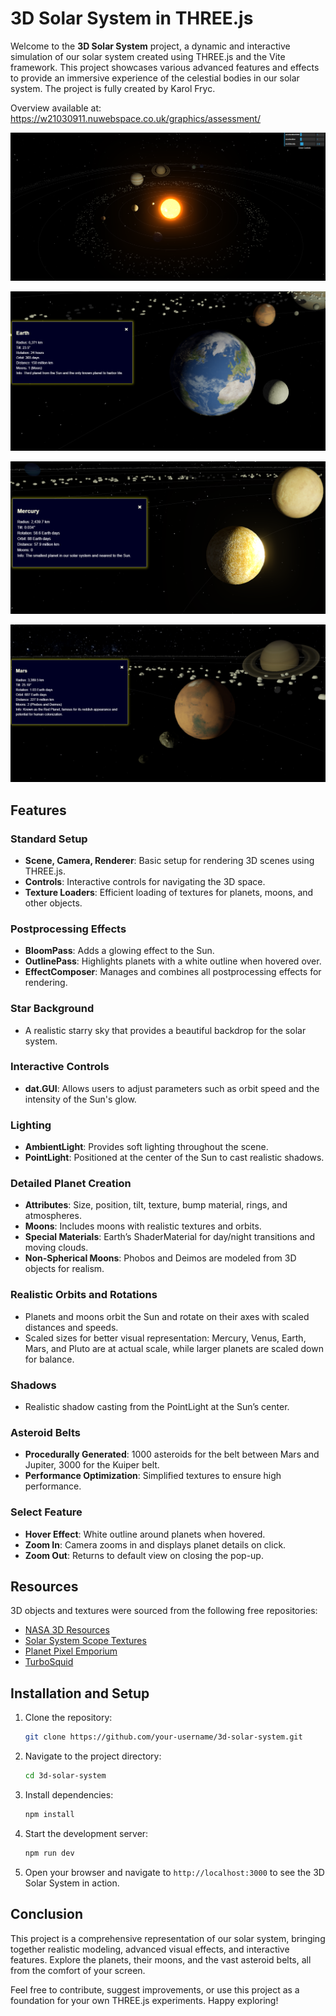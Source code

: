 # 3D Solar System in THREE.js

Welcome to the **3D Solar System** project, a dynamic and interactive simulation of our solar system created using THREE.js and the Vite framework. This project showcases various advanced features and effects to provide an immersive experience of the celestial bodies in our solar system. The project is fully created by Karol Fryc.

Overview available at: https://w21030911.nuwebspace.co.uk/graphics/assessment/

![Solar_System](images/solar_system.png)

![Earth](images/earthnew.png)

![Mercury](images/mercury.png)

![Mars](images/mars.png)

## Features

### Standard Setup
- **Scene, Camera, Renderer**: Basic setup for rendering 3D scenes using THREE.js.
- **Controls**: Interactive controls for navigating the 3D space.
- **Texture Loaders**: Efficient loading of textures for planets, moons, and other objects.

### Postprocessing Effects
- **BloomPass**: Adds a glowing effect to the Sun.
- **OutlinePass**: Highlights planets with a white outline when hovered over.
- **EffectComposer**: Manages and combines all postprocessing effects for rendering.

### Star Background
- A realistic starry sky that provides a beautiful backdrop for the solar system.

### Interactive Controls
- **dat.GUI**: Allows users to adjust parameters such as orbit speed and the intensity of the Sun's glow.

### Lighting
- **AmbientLight**: Provides soft lighting throughout the scene.
- **PointLight**: Positioned at the center of the Sun to cast realistic shadows.

### Detailed Planet Creation
- **Attributes**: Size, position, tilt, texture, bump material, rings, and atmospheres.
- **Moons**: Includes moons with realistic textures and orbits.
- **Special Materials**: Earth’s ShaderMaterial for day/night transitions and moving clouds.
- **Non-Spherical Moons**: Phobos and Deimos are modeled from 3D objects for realism.

### Realistic Orbits and Rotations
- Planets and moons orbit the Sun and rotate on their axes with scaled distances and speeds.
- Scaled sizes for better visual representation: Mercury, Venus, Earth, Mars, and Pluto are at actual scale, while larger planets are scaled down for balance.

### Shadows
- Realistic shadow casting from the PointLight at the Sun’s center.

### Asteroid Belts
- **Procedurally Generated**: 1000 asteroids for the belt between Mars and Jupiter, 3000 for the Kuiper belt.
- **Performance Optimization**: Simplified textures to ensure high performance.

### Select Feature
- **Hover Effect**: White outline around planets when hovered.
- **Zoom In**: Camera zooms in and displays planet details on click.
- **Zoom Out**: Returns to default view on closing the pop-up.

## Resources
3D objects and textures were sourced from the following free repositories:
- [NASA 3D Resources](https://nasa3d.arc.nasa.gov/images)
- [Solar System Scope Textures](https://www.solarsystemscope.com/textures/)
- [Planet Pixel Emporium](https://planetpixelemporium.com/index.php)
- [TurboSquid](https://www.turbosquid.com/)

## Installation and Setup
1. Clone the repository:
    ```sh
    git clone https://github.com/your-username/3d-solar-system.git
    ```
2. Navigate to the project directory:
    ```sh
    cd 3d-solar-system
    ```
3. Install dependencies:
    ```sh
    npm install
    ```
4. Start the development server:
    ```sh
    npm run dev
    ```
5. Open your browser and navigate to `http://localhost:3000` to see the 3D Solar System in action.

## Conclusion
This project is a comprehensive representation of our solar system, bringing together realistic modeling, advanced visual effects, and interactive features. Explore the planets, their moons, and the vast asteroid belts, all from the comfort of your screen.

Feel free to contribute, suggest improvements, or use this project as a foundation for your own THREE.js experiments. Happy exploring!
